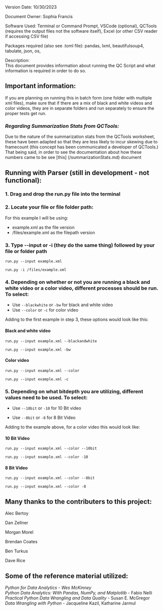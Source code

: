 Version Date: 10/30/2023

Document Owner: Sophia Francis <br>

Software Used: Terminal or Command Prompt, VSCode (optional), QCTools (requires the output files not the software itself), Excel (or other CSV reader if accessing CSV file)

Packages required (also see .toml file): pandas, lxml, beautifulsoup4, tabulate, json, os, 

Description:<br>
This document provides information about running the QC Script and what information is required in order to do so.

## Important information:

If you are planning on running this in batch form (one folder with multiple xml files), make sure that if there are a mix of black and white videos and color videos, they are in separate folders and run separately to ensure the proper tests get run.


### _Regarding Summarization Stats from QCTools:_

Due to the nature of the summarization stats from the QCTools worksheet, these have been adapted so that they are less likely to incur skewing due to framecount (this concept has been communicated a developer of QCTools.) That being said, in order to see the documentation about how these numbers came to be see [this] (/summarizationStats.md) document

## Running with Parser (still in development - not functional):

### 1. Drag and drop the run.py file into the terminal
### 2. Locate your file or file folder path:

For this example I will be using:
- example.xml as the file version
- /files/example.xml as the filepath version

### 3. Type --input or -i (they do the same thing) followed by your file or folder path

```
run.py --input example.xml
```
```
run.py -i /files/example.xml
```
### 4. Depending on whether or not you are running a black and white video or a color video, different processes should be run. To select:
- Use ```--blackwhite```  or ```-bw``` for black and white video
- Use ```--color``` or ```-c``` for color video

Adding to the first example in step 3, these options would look like this:

#### Black and white video

```
run.py --input example.xml --blackandwhite
```
```
run.py --input example.xml -bw
```

#### Color video

```
run.py --input example.xml --color
```
```
run.py --input example.xml -c
```

### 5. Depending on what bitdepth you are utilizing, different values need to be used. To select:

- Use ```--10bit``` or ```-10``` for 10 Bit video

- Use ```--8bit``` or ```-8``` for 8 Bit Video

Adding to the example above, for a color video this would look like:

#### 10 Bit Video

```
run.py --input example.xml --color --10bit
```
```
run.py --input example.xml --color -10
```

#### 8 Bit Video

```
run.py --input example.xml --color --8bit
```
```
run.py --input example.xml --color -8
```



## Many thanks to the contributers to this project:

Alec Bertoy

Dan Zellner

Morgan Morel

Brendan Coates

Ben Turkus

Dave Rice



## Some of the reference material utilized:

_Python for Data Analytics - Wes McKinney_ <br>
_Python Data Analytics: With Pandas, NumPy, and Matplotlib_ - Fabio Nelli <br>
_Practical Python Data Wrangling and Data Quality_ - Susan E. McGregor <br>
_Data Wrangling with Python_ - Jacqueline Kazil, Katharine Jarmul <br>